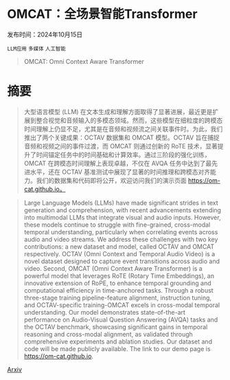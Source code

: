 # OMCAT：全场景智能Transformer

发布时间：2024年10月15日

`LLM应用` `多媒体` `人工智能`

> OMCAT: Omni Context Aware Transformer

# 摘要

> 大型语言模型 (LLM) 在文本生成和理解方面取得了显著进展，最近更是扩展到整合视觉和音频输入的多模态领域。然而，这些模型在细粒度的跨模态时间理解上仍显不足，尤其是在音频和视频流之间关联事件时。为此，我们推出了两个关键成果：OCTAV 数据集和 OMCAT 模型。OCTAV 旨在捕捉音频和视频之间的事件过渡，而 OMCAT 则通过创新的 RoTE 技术，显著提升了时间锚定任务中的时间基础和计算效率。通过三阶段的强化训练，OMCAT 在跨模态时间理解上表现卓越，不仅在 AVQA 任务中达到了最先进水平，还在 OCTAV 基准测试中展现了显著的时间推理和跨模态对齐能力。我们的数据集和代码即将公开，欢迎访问我们的演示页面 https://om-cat.github.io。

> Large Language Models (LLMs) have made significant strides in text generation and comprehension, with recent advancements extending into multimodal LLMs that integrate visual and audio inputs. However, these models continue to struggle with fine-grained, cross-modal temporal understanding, particularly when correlating events across audio and video streams. We address these challenges with two key contributions: a new dataset and model, called OCTAV and OMCAT respectively. OCTAV (Omni Context and Temporal Audio Video) is a novel dataset designed to capture event transitions across audio and video. Second, OMCAT (Omni Context Aware Transformer) is a powerful model that leverages RoTE (Rotary Time Embeddings), an innovative extension of RoPE, to enhance temporal grounding and computational efficiency in time-anchored tasks. Through a robust three-stage training pipeline-feature alignment, instruction tuning, and OCTAV-specific training-OMCAT excels in cross-modal temporal understanding. Our model demonstrates state-of-the-art performance on Audio-Visual Question Answering (AVQA) tasks and the OCTAV benchmark, showcasing significant gains in temporal reasoning and cross-modal alignment, as validated through comprehensive experiments and ablation studies. Our dataset and code will be made publicly available. The link to our demo page is https://om-cat.github.io.

[Arxiv](https://arxiv.org/abs/2410.12109)